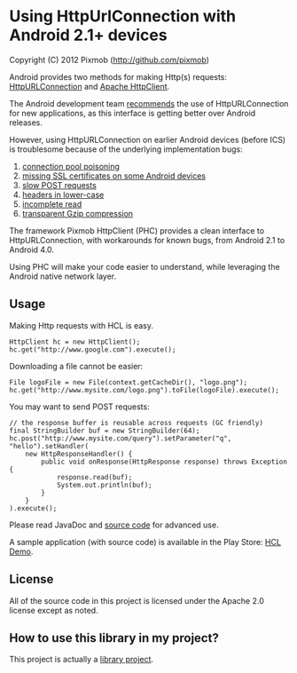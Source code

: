 Using HttpUrlConnection with Android 2.1+ devices
=================================================
Copyright (C) 2012 Pixmob (http://github.com/pixmob)

Android provides two methods for making Http(s) requests:
[HttpURLConnection](http://developer.android.com/reference/java/net/HttpURLConnection.html) and [Apache HttpClient](http://developer.android.com/reference/org/apache/http/impl/client/DefaultHttpClient.html).

The Android development team [recommends](http://android-developers.blogspot.com/2011/09/androids-http-clients.html) the use of HttpURLConnection for new applications, as this interface is getting better over Android releases.

However, using HttpURLConnection on earlier Android devices (before ICS) is troublesome because of the underlying implementation bugs:

 1. [connection pool poisoning](http://stackoverflow.com/a/4261005/422906)
 2. [missing SSL certificates on some Android devices](http://stackoverflow.com/a/3998257/422906)
 3. [slow POST requests](http://code.google.com/p/android/issues/detail?id=13117)
 4. [headers in lower-case](http://code.google.com/p/android/issues/detail?id=6684)
 5. [incomplete read](http://docs.oracle.com/javase/6/docs/technotes/guides/net/http-keepalive.html)
 6. [transparent Gzip compression](http://code.google.com/p/android/issues/detail?id=16227)

The framework Pixmob HttpClient (PHC) provides a clean interface to HttpURLConnection, with
workarounds for known bugs, from Android 2.1 to Android 4.0.

Using PHC will make your code easier to understand, while leveraging the Android native network layer.

Usage
-----

Making Http requests with HCL is easy.

    HttpClient hc = new HttpClient();
    hc.get("http://www.google.com").execute();

Downloading a file cannot be easier:

    File logoFile = new File(context.getCacheDir(), "logo.png");
    hc.get("http://www.mysite.com/logo.png").toFile(logoFile).execute();

You may want to send POST requests:

    // the response buffer is reusable across requests (GC friendly)
    final StringBuilder buf = new StringBuilder(64);
    hc.post("http://www.mysite.com/query").setParameter("q", "hello").setHandler(
        new HttpResponseHandler() {
            public void onResponse(HttpResponse response) throws Exception {
                response.read(buf);
                System.out.println(buf);
            }
        }
    ).execute();

Please read JavaDoc and [source code](http://github.com/pixmob/httpclient/tree/master/src/org/pixmob/httpclient) for advanced use.

A sample application (with source code) is available in the Play Store: [HCL Demo](https://play.google.com/store/apps/details?id=org.pixmob.httpclient.demo).

License
-------

All of the source code in this project is licensed under the Apache 2.0 license except as noted.

How to use this library in my project?
--------------------------------------

This project is actually a [library project](http://developer.android.com/guide/developing/projects/projects-cmdline.html#ReferencingLibraryProject).
